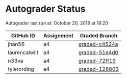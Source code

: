 # Autograder Status
Autograder last run at: October 20, 2018 at 18:20

| GitHub ID | Assignment | Graded Branch |
|-----------|------------|---------------|
| jhan56 | a4 | [graded-c4524a](https://github.com/Fall2018COMP401-001/a4-jhan56/tree/graded-c4524a) | 
| laurencalwilt | a4 | [graded-51e4d0](https://github.com/Fall2018COMP401-001/a4-laurencalwilt/tree/graded-51e4d0) | 
| n33va | a4 | [graded-72ff19](https://github.com/Fall2018COMP401-001/a4-n33va/tree/graded-72ff19) | 
| tylerording | a4 | [graded-128803](https://github.com/Fall2018COMP401-001/a4-tylerording/tree/graded-128803) | 
